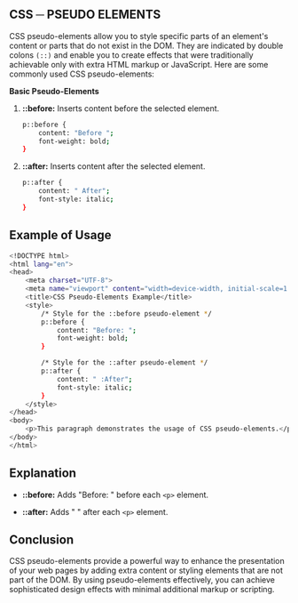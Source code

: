 ## CSS ─ PSEUDO ELEMENTS

CSS pseudo-elements allow you to style specific parts of an element's content or parts that do not exist in the DOM. They are indicated by double colons `(::)` and enable you to create effects that were traditionally achievable only with extra HTML markup or JavaScript. Here are some commonly used CSS pseudo-elements:

**Basic Pseudo-Elements**

1. **::before:** Inserts content before the selected element.

    ```bash
    p::before {
        content: "Before ";
        font-weight: bold;
    }
    ```

2. **::after:** Inserts content after the selected element.

    ```bash
    p::after {
        content: " After";
        font-style: italic;
    }
    ```

## Example of Usage

```bash
<!DOCTYPE html>
<html lang="en">
<head>
    <meta charset="UTF-8">
    <meta name="viewport" content="width=device-width, initial-scale=1.0">
    <title>CSS Pseudo-Elements Example</title>
    <style>
        /* Style for the ::before pseudo-element */
        p::before {
            content: "Before: ";
            font-weight: bold;
        }

        /* Style for the ::after pseudo-element */
        p::after {
            content: " :After";
            font-style: italic;
        }
    </style>
</head>
<body>
    <p>This paragraph demonstrates the usage of CSS pseudo-elements.</p>
</body>
</html>
```

## Explanation

- **::before:** Adds "Before: " before each `<p>` element.

- **::after:** Adds "
" after each `<p>` element.

## Conclusion

CSS pseudo-elements provide a powerful way to enhance the presentation of your web pages by adding extra content or styling elements that are not part of the DOM. By using pseudo-elements effectively, you can achieve sophisticated design effects with minimal additional markup or scripting.